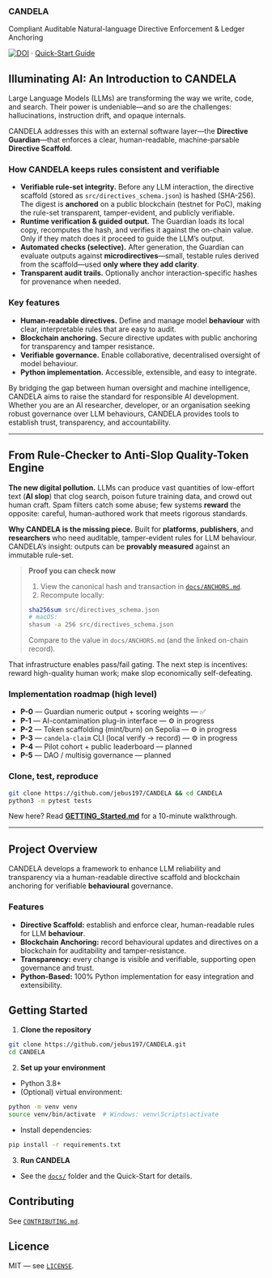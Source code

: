 ### CANDELA

Compliant Auditable Natural-language Directive Enforcement & Ledger Anchoring

[![DOI](https://img.shields.io/badge/DOI-10.17605%2FOSF.IO%2F3S7BT-blue.svg)](https://doi.org/10.17605/OSF.IO/3S7BT) · [Quick-Start Guide](GETTING_Started.md)

## Illuminating AI: An Introduction to CANDELA

Large Language Models (LLMs) are transforming the way we write, code, and search. Their power is undeniable—and so are the challenges: hallucinations, instruction drift, and opaque internals.

CANDELA addresses this with an external software layer—the **Directive Guardian**—that enforces a clear, human-readable, machine-parsable **Directive Scaffold**.

### How CANDELA keeps rules consistent and verifiable

- **Verifiable rule-set integrity.** Before any LLM interaction, the directive scaffold (stored as `src/directives_schema.json`) is hashed (SHA-256). The digest is **anchored** on a public blockchain (testnet for PoC), making the rule-set transparent, tamper-evident, and publicly verifiable.
- **Runtime verification & guided output.** The Guardian loads its local copy, recomputes the hash, and verifies it against the on-chain value. Only if they match does it proceed to guide the LLM’s output.
- **Automated checks (selective).** After generation, the Guardian can evaluate outputs against **microdirectives**—small, testable rules derived from the scaffold—used **only where they add clarity**.
- **Transparent audit trails.** Optionally anchor interaction-specific hashes for provenance when needed.

### Key features

- **Human-readable directives.** Define and manage model **behaviour** with clear, interpretable rules that are easy to audit.  
- **Blockchain anchoring.** Secure directive updates with public anchoring for transparency and tamper resistance.  
- **Verifiable governance.** Enable collaborative, decentralised oversight of model behaviour.  
- **Python implementation.** Accessible, extensible, and easy to integrate.

By bridging the gap between human oversight and machine intelligence, CANDELA aims to raise the standard for responsible AI development. Whether you are an AI researcher, developer, or an organisation seeking robust governance over LLM behaviours, CANDELA provides tools to establish trust, transparency, and accountability.

---

## From Rule-Checker to **Anti-Slop Quality-Token Engine**

**The new digital pollution.** LLMs can produce vast quantities of low-effort text (**AI slop**) that clog search, poison future training data, and crowd out human craft. Spam filters catch some abuse; few systems **reward** the opposite: careful, human-authored work that meets rigorous standards.

**Why CANDELA is the missing piece.** Built for **platforms**, **publishers**, and **researchers** who need auditable, tamper-evident rules for LLM behaviour. CANDELA’s insight: outputs can be **provably measured** against an immutable rule-set.

> **Proof you can check now**
>
> 1) View the canonical hash and transaction in [`docs/ANCHORS.md`](docs/ANCHORS.md).  
> 2) Recompute locally:
>
> ```bash
> sha256sum src/directives_schema.json
> # macOS:
> shasum -a 256 src/directives_schema.json
> ```
>
> Compare to the value in `docs/ANCHORS.md` (and the linked on-chain record).

That infrastructure enables pass/fail gating. The next step is incentives: reward high-quality human work; make slop economically self-defeating.

### Implementation roadmap (high level)

- **P-0** — Guardian numeric output + scoring weights — ✅  
- **P-1** — AI-contamination plug-in interface — ⚙ in progress  
- **P-2** — Token scaffolding (mint/burn) on Sepolia — ⚙ in progress  
- **P-3** — `candela-claim` CLI (local verify → record) — ⚙ in progress  
- **P-4** — Pilot cohort + public leaderboard — planned  
- **P-5** — DAO / multisig governance — planned

### Clone, test, reproduce

~~~bash
git clone https://github.com/jebus197/CANDELA && cd CANDELA
python3 -m pytest tests
~~~

New here? Read **[GETTING_Started.md](GETTING_Started.md)** for a 10-minute walkthrough.

---

## Project Overview

CANDELA develops a framework to enhance LLM reliability and transparency via a human-readable directive scaffold and blockchain anchoring for verifiable **behavioural** governance.

### Features

- **Directive Scaffold:** establish and enforce clear, human-readable rules for LLM **behaviour**.  
- **Blockchain Anchoring:** record behavioural updates and directives on a blockchain for auditability and tamper-resistance.  
- **Transparency:** every change is visible and verifiable, supporting open governance and trust.  
- **Python-Based:** 100% Python implementation for easy integration and extensibility.

## Getting Started

1. **Clone the repository**

~~~bash
git clone https://github.com/jebus197/CANDELA.git
cd CANDELA
~~~

2. **Set up your environment**

- Python 3.8+  
- (Optional) virtual environment:

~~~bash
python -m venv venv
source venv/bin/activate  # Windows: venv\Scripts\activate
~~~

- Install dependencies:

~~~bash
pip install -r requirements.txt
~~~

3. **Run CANDELA**

- See the [`docs/`](docs/) folder and the Quick-Start for details.

## Contributing

See [`CONTRIBUTING.md`](CONTRIBUTING.md).

## Licence

MIT — see [`LICENSE`](LICENSE).

